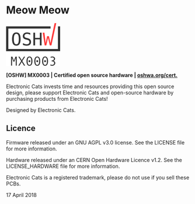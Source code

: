 # Meow Meow


![MX0003](https://github.com/ElectronicCats/MeowMeow/blob/master/OSHW-MX0003.png?raw=true)

**[OSHW] MX0003 | Certified open source hardware | [oshwa.org/cert.](oshwa.org/cert)**

Electronic Cats invests time and resources providing this open source design, please support Electronic Cats and open-source hardware by purchasing products from Electronic Cats!

Designed by Electronic Cats.

## Licence

Firmware released under an GNU AGPL v3.0 license. See the LICENSE file for more information.

Hardware released under an CERN Open Hardware Licence v1.2. See the LICENSE_HARDWARE file for more information.

Electronic Cats is a registered trademark, please do not use if you sell these PCBs.

17 April 2018